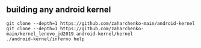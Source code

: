 ## building any android kernel

    git clone --depth=1 https://github.com/zaharchenko-main/android-kernel
    git clone --depth=1 https://github.com/zaharchenko-main/kernel_lenovo_jd2019 android-kernel/kernel
    ./android-kernel/inferno help
